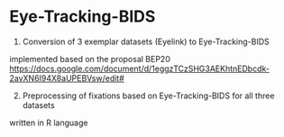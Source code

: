 
# Eye-Tracking-BIDS

1) Conversion of 3 exemplar datasets (Eyelink) to Eye-Tracking-BIDS

implemented based on the proposal BEP20 https://docs.google.com/document/d/1eggzTCzSHG3AEKhtnEDbcdk-2avXN6I94X8aUPEBVsw/edit#

2) Preprocessing of fixations based on Eye-Tracking-BIDS for all three datasets

written in R language